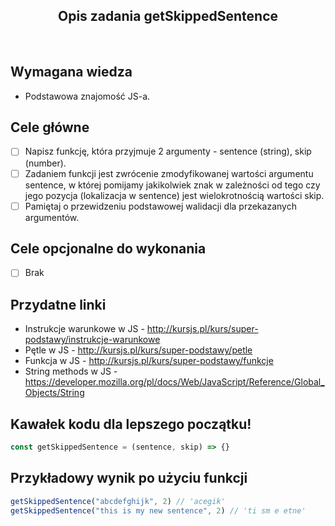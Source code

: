 <h2 align="center">Opis zadania getSkippedSentence</h2>

<br>

## Wymagana wiedza

-   Podstawowa znajomość JS-a.

## Cele główne

-   [ ] Napisz funkcję, która przyjmuje 2 argumenty - sentence (string), skip (number).
-   [ ] Zadaniem funkcji jest zwrócenie zmodyfikowanej wartości argumentu sentence, w której pomijamy jakikolwiek znak w zależności od tego czy jego pozycja (lokalizacja w sentence) jest wielokrotnością wartości skip.
-   [ ] Pamiętaj o przewidzeniu podstawowej walidacji dla przekazanych argumentów.

## Cele opcjonalne do wykonania

-   [ ] Brak

## Przydatne linki

-   Instrukcje warunkowe w JS - http://kursjs.pl/kurs/super-podstawy/instrukcje-warunkowe
-   Pętle w JS - http://kursjs.pl/kurs/super-podstawy/petle
-   Funkcja w JS - http://kursjs.pl/kurs/super-podstawy/funkcje
-   String methods w JS - https://developer.mozilla.org/pl/docs/Web/JavaScript/Reference/Global_Objects/String

## Kawałek kodu dla lepszego początku!

```javascript
const getSkippedSentence = (sentence, skip) => {}
```

## Przykładowy wynik po użyciu funkcji

```javascript
getSkippedSentence("abcdefghijk", 2) // 'acegik'
getSkippedSentence("this is my new sentence", 2) // 'ti sm e etne'
```
